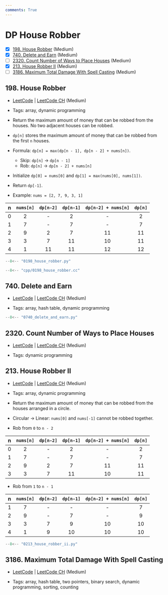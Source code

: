 ```yaml
---
comments: True
---
```


# DP House Robber

- [x] [198. House Robber](https://leetcode.cn/problems/house-robber/) (Medium)
- [x] [740. Delete and Earn](https://leetcode.cn/problems/delete-and-earn/) (Medium)
- [ ] [2320. Count Number of Ways to Place Houses](https://leetcode.cn/problems/count-number-of-ways-to-place-houses/) (Medium)
- [x] [213. House Robber II](https://leetcode.cn/problems/house-robber-ii/) (Medium)
- [ ] [3186. Maximum Total Damage With Spell Casting](https://leetcode.cn/problems/maximum-total-damage-with-spell-casting/) (Medium)

## 198. House Robber

-   [LeetCode](https://leetcode.com/problems/house-robber/) | [LeetCode CH](https://leetcode.cn/problems/house-robber/) (Medium)

-   Tags: array, dynamic programming
-   Return the maximum amount of money that can be robbed from the houses. No two adjacent houses can be robbed.

-   `dp[n]` stores the maximum amount of money that can be robbed from the first `n` houses.
-   Formula: `dp[n] = max(dp[n - 1], dp[n - 2] + nums[n])`.
    -   Skip: `dp[n]` → `dp[n - 1]`
    -   Rob: `dp[n]` → `dp[n - 2] + nums[n]`
-   Initialize `dp[0] = nums[0]` and `dp[1] = max(nums[0], nums[1])`.
-   Return `dp[-1]`.
-   Example: `nums = [2, 7, 9, 3, 1]`

|  n  | `nums[n]` | `dp[n-2]` | `dp[n-1]` | `dp[n-2] + nums[n]` | `dp[n]` |
| :-: | :-------: | :-------: | :-------: | :-----------------: | :-----: |
|  0  |     2     |     -     |     2     |          -          |    2    |
|  1  |     7     |     -     |     7     |          -          |    7    |
|  2  |     9     |     2     |     7     |         11          |   11    |
|  3  |     3     |     7     |    11     |         10          |   11    |
|  4  |     1     |    11     |    11     |         12          |   12    |

```python title="198. House Robber - Python Solution"
--8<-- "0198_house_robber.py"
```

```cpp title="198. House Robber - C++ Solution"
--8<-- "cpp/0198_house_robber.cc"
```

## 740. Delete and Earn

-   [LeetCode](https://leetcode.com/problems/delete-and-earn/) | [LeetCode CH](https://leetcode.cn/problems/delete-and-earn/) (Medium)

-   Tags: array, hash table, dynamic programming

```python title="740. Delete and Earn - Python Solution"
--8<-- "0740_delete_and_earn.py"
```

## 2320. Count Number of Ways to Place Houses

-   [LeetCode](https://leetcode.com/problems/count-number-of-ways-to-place-houses/) | [LeetCode CH](https://leetcode.cn/problems/count-number-of-ways-to-place-houses/) (Medium)

-   Tags: dynamic programming

## 213. House Robber II

-   [LeetCode](https://leetcode.com/problems/house-robber-ii/) | [LeetCode CH](https://leetcode.cn/problems/house-robber-ii/) (Medium)

-   Tags: array, dynamic programming
-   Return the maximum amount of money that can be robbed from the houses arranged in a circle.
-   Circular → Linear: `nums[0]` and `nums[-1]` cannot be robbed together.
-   Rob from `0` to `n - 2`

|  n  | `nums[n]` | `dp[n-2]` | `dp[n-1]` | `dp[n-2] + nums[n]` | `dp[n]` |
| :-: | :-------: | :-------: | :-------: | :-----------------: | :-----: |
|  0  |     2     |     -     |     2     |          -          |    2    |
|  1  |     7     |     -     |     7     |          -          |    7    |
|  2  |     9     |     2     |     7     |         11          |   11    |
|  3  |     3     |     7     |    11     |         10          |   11    |

-   Rob from `1` to `n - 1`

|  n  | `nums[n]` | `dp[n-2]` | `dp[n-1]` | `dp[n-2] + nums[n]` | `dp[n]` |
| :-: | :-------: | :-------: | :-------: | :-----------------: | :-----: |
|  1  |     7     |     -     |     -     |          -          |    7    |
|  2  |     9     |     -     |     7     |          -          |    9    |
|  3  |     3     |     7     |     9     |         10          |   10    |
|  4  |     1     |     9     |    10     |         10          |   10    |

```python title="213. House Robber II - Python Solution"
--8<-- "0213_house_robber_ii.py"
```

## 3186. Maximum Total Damage With Spell Casting

-   [LeetCode](https://leetcode.com/problems/maximum-total-damage-with-spell-casting/) | [LeetCode CH](https://leetcode.cn/problems/maximum-total-damage-with-spell-casting/) (Medium)

-   Tags: array, hash table, two pointers, binary search, dynamic programming, sorting, counting
